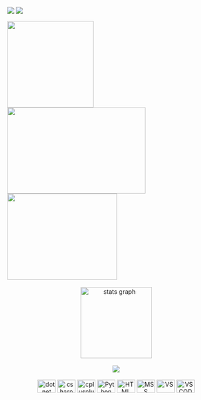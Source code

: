 <a align="center" href="https://git.io/typing-svg"><img src="https://readme-typing-svg.herokuapp.com?font=Fira+Code&size=14&pause=10000&color=04F700&center=true&vCenter=true&width=835&lines=—+Добрый+вечер,+а+можно+вас,+ваш+покой+потревожить?+Конечно,+мы+приносим+вам+глубокие+извинения."/></a>
<a align="center" href="https://git.io/typing-svg"><img src="https://readme-typing-svg.herokuapp.com?font=Fira+Code&size=14&pause=10000&color=04F700&center=true&vCenter=true&width=835&lines=—+Нахуй+вы+нас+снимаете?"/></a>

<div>
    <img height="200" width"220" src="https://gifdb.com/images/high/caught-in-4k-saul-goodman-tz60jv8lh8sdnj3v.webp"/>
    <img height="200" width="320" src="https://gifdb.com/images/high/3d-saul-goodman-8w5pgtty7uc39twl.webp"/>
    <img height="200" width="254" src="https://i.imgur.com/Au2paCc.gif"/>
<div>
  <br/>
      <div align="center">
    <img src="https://github-readme-stats.vercel.app/api/top-langs/?username=ckd4&layout=compact&theme=dark&hide_border=true&count_private=false" height="165" alt="stats graph"/>
    <br/>
<br/>
          <img src="https://profile-counter.glitch.me/ckd4/count.svg"/>
    <br/>
<br/>
  </div>
  <div align="center">
      <img src="https://cdn.jsdelivr.net/gh/devicons/devicon/icons/dot-net/dot-net-original.svg" height="30" width="42" alt="dot net"  />
    <img src="https://cdn.jsdelivr.net/gh/devicons/devicon/icons/csharp/csharp-original.svg" height="30" width="42" alt="csharp logo"  />
    <img src="https://cdn.jsdelivr.net/gh/devicons/devicon/icons/cplusplus/cplusplus-original.svg" height="30" width="42" alt="cplusplus logo"  />
    <img src="https://cdn.jsdelivr.net/gh/devicons/devicon/icons/python/python-original.svg" height="30" width="42" alt="Python"  />
    <img src="https://cdn.jsdelivr.net/gh/devicons/devicon/icons/html5/html5-original.svg" height="30" width="42" alt="HTML"  />
    <img src="https://cdn.jsdelivr.net/gh/devicons/devicon/icons/microsoftsqlserver/microsoftsqlserver-plain-wordmark.svg" height="30" width="42" alt="MSS"/>
    <img src="https://cdn.jsdelivr.net/gh/devicons/devicon/icons/visualstudio/visualstudio-plain.svg" height="30" width="42" alt="VS"/>
    <img src="https://cdn.jsdelivr.net/gh/devicons/devicon/icons/vscode/vscode-original.svg" height="30" width="42" alt="VSCODE"  />
    
    


  </div>
<!--
devicon/icons/photoshop/photoshop-line.svg
devicon/icons/unity/unity-original.svg
devicon/icons/unity/unity-original-wordmark.svg
<img src="https://cdn.jsdelivr.net/gh/devicons/devicon/icons/linux/linux-original.svg" height="30" width="42" alt="linux logo"  />

Here are some ideas to get you started:

- 🔭 I’m currently working on ...
- 🌱 I’m currently learning ...
- 👯 I’m looking to collaborate on ...
- 🤔 I’m looking for help with ...
- 💬 Ask me about ...
- 📫 How to reach me: ...
- ⚡ Fun fact: ...
-->
